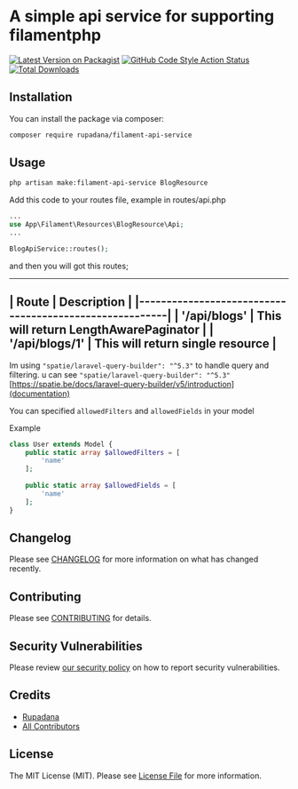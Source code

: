 # A simple api service for supporting filamentphp

[![Latest Version on Packagist](https://img.shields.io/packagist/v/rupadana/filament-api-service.svg?style=flat-square)](https://packagist.org/packages/rupadana/filament-api-service)
[![GitHub Code Style Action Status](https://img.shields.io/github/actions/workflow/status/rupadana/filament-api-service/fix-php-code-style-issues.yml?branch=main&label=code%20style&style=flat-square)](https://github.com/rupadana/filament-api-service/actions?query=workflow%3A"Fix+PHP+code+style+issues"+branch%3Amain)
[![Total Downloads](https://img.shields.io/packagist/dt/rupadana/filament-api-service.svg?style=flat-square)](https://packagist.org/packages/rupadana/filament-api-service)


## Installation

You can install the package via composer:

```bash
composer require rupadana/filament-api-service
```

## Usage

```bash
php artisan make:filament-api-service BlogResource
```

Add this code to your routes file, example in routes/api.php

```php
...
use App\Filament\Resources\BlogResource\Api;
...

BlogApiService::routes();
```

and then you will got this routes;

----------------------------------------------------------
| Route          | Description                           |
|--------------------------------------------------------|
| '/api/blogs'   | This will return LengthAwarePaginator |
| '/api/blogs/1' | This will return single resource      |
----------------------------------------------------------

Im using `"spatie/laravel-query-builder": "^5.3"` to handle query and filtering. u can see `"spatie/laravel-query-builder": "^5.3"` [https://spatie.be/docs/laravel-query-builder/v5/introduction](documentation)


You can specified `allowedFilters` and `allowedFields` in your model

Example
```php
class User extends Model {
    public static array $allowedFilters = [
        'name'
    ];
    
    public static array $allowedFields = [
        'name'
    ];
}
```

## Changelog

Please see [CHANGELOG](CHANGELOG.md) for more information on what has changed recently.

## Contributing

Please see [CONTRIBUTING](CONTRIBUTING.md) for details.

## Security Vulnerabilities

Please review [our security policy](../../security/policy) on how to report security vulnerabilities.

## Credits

- [Rupadana](https://github.com/rupadana)
- [All Contributors](../../contributors)

## License

The MIT License (MIT). Please see [License File](LICENSE.md) for more information.
